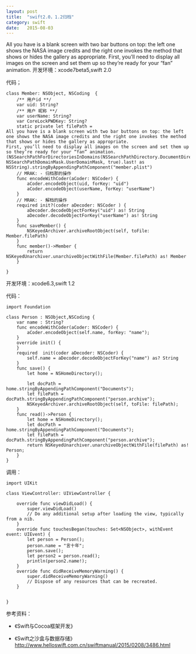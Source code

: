 ---
layout: post
title:  "swift2.0，1.2归档"
category: swift
date:   2015-08-03
---All you have is a blank screen with two bar buttons on top: the left one shows the NASA image credits and the right one invokes the method that shows or hides the gallery as appropriate.First, you’ll need to display all images on the screen and set them up so they’re ready for your “fan” animation.
开发环境：xcode7beta5,swift 2.0

代码；
```
class Member: NSObject, NSCoding  {
    /** 用户id **/
    var uid: String?
    /** 用户 昵称 **/
    var userName: String?
    var CoreLockPWDKey: String?
    static private let filePath = All you have is a blank screen with two bar buttons on top: the left one shows the NASA image credits and the right one invokes the method that shows or hides the gallery as appropriate.First, you’ll need to display all images on the screen and set them up so they’re ready for your “fan” animation.(NSSearchPathForDirectoriesInDomains(NSSearchPathDirectory.DocumentDirectory, NSSearchPathDomainMask.UserDomainMask, true).last! as NSString).stringByAppendingPathComponent("member.plist")
    // MRAK: - 归档那的操作
    func encodeWithCoder(aCoder: NSCoder) {
        aCoder.encodeObject(uid, forKey: "uid")
        aCoder.encodeObject(userName, forKey: "userName")
    }
    // MRAK: - 解档的操作
    required init?(coder aDecoder: NSCoder ) {
        aDecoder.decodeObjectForKey("uid") as! String
        aDecoder.decodeObjectForKey("userName") as! String
    }
    func saveMember() {
        NSKeyedArchiver.archiveRootObject(self, toFile: Member.filePath)
    }
    func member()->Member {
        return NSKeyedUnarchiver.unarchiveObjectWithFile(Member.filePath) as! Member
    }
    
}
```


开发环境：xcode6.3,swift 1.2

代码：

```
import Foundation

class Person : NSObject,NSCoding {
    var name : String?
    func encodeWithCoder(aCoder: NSCoder) {
        aCoder.encodeObject(self.name, forKey: "name");
    }
    override init() {
    }
    required  init(coder aDecoder: NSCoder) {
        self.name = aDecoder.decodeObjectForKey("name") as? String
    }
    func save() {
        let home = NSHomeDirectory();
        
        let docPath = home.stringByAppendingPathComponent("Documents");
        let filePath = docPath.stringByAppendingPathComponent("person.archive");
        NSKeyedArchiver.archiveRootObject(self, toFile: filePath);
    }
    func read()->Person {
        let home = NSHomeDirectory();
        let docPath = home.stringByAppendingPathComponent("Documents");
        let filePath = docPath.stringByAppendingPathComponent("person.archive");
        return NSKeyedUnarchiver.unarchiveObjectWithFile(filePath) as! Person;
    }
}
```

调用：

```
import UIKit

class ViewController: UIViewController {

    override func viewDidLoad() {
        super.viewDidLoad()
        // Do any additional setup after loading the view, typically from a nib.
    }
    override func touchesBegan(touches: Set<NSObject>, withEvent event: UIEvent) {
        let person = Person();
        person.name = "言十年";
        person.save();
        let person2 = person.read();
        println(person2.name!);
    }
    override func didReceiveMemoryWarning() {
        super.didReceiveMemoryWarning()
        // Dispose of any resources that can be recreated.
    }


}
```

参考资料：

* 《Swift与Cocoa框架开发》

* 《Swift之沙盒与数据存储》<http://www.helloswift.com.cn/swiftmanual/2015/0208/3486.html>